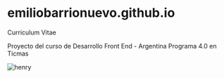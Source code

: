 # emiliobarrionuevo.github.io
Curriculum Vitae

Proyecto del curso de Desarrollo Front End - Argentina Programa 4.0 en Ticmas



![henry](https://user-images.githubusercontent.com/126677555/223305160-4b4eb750-4250-4faf-9910-d028569b7ae5.jpg)
